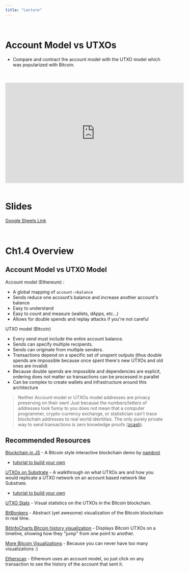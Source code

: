 ```yaml
---
title: "Lecture"
---
```


<br />

# Account Model vs UTXOs
- Compare and contract the account model with the UTXO model which was popularized with Bitcoin.

<br />
<br />
<iframe width="560" height="315" src="https://www.youtube-nocookie.com/embed/-xoCoZGJ9AQ" frameborder="0" allow="accelerometer; autoplay; encrypted-media; gyroscope; picture-in-picture" allowfullscreen></iframe>
<br />
<br />

# Slides

[Google Sheets Link](https://docs.google.com/presentation/d/19On3bioVn0oT10oiAq-OR1PJ7f-HCvem74pzyTycmw0/edit?usp=sharing)

<br />

# Ch1.4 Overview

## Account Model vs UTXO Model

Account model (Ethereum) :
- A global mapping of `account->balance`
- Sends reduce one account’s balance and increase another account's balance
- Easy to understand
- Easy to count and measure (wallets, dApps, etc...)
- Allows for double spends and replay attacks if you're not careful

UTXO model (Bitcoin)
- Every send must include the entire account balance.
- Sends can specify multiple recipients.
- Sends can originate from multiple senders.
- Transactions depend on a specific set of unspent outputs (thus double spends are impossible because once spent there's new UTXOs and old ones are invalid)
- Because double spends are impossible and dependencies are explicit, ordering does not matter so transactions can be processed in parallel
- Can be complex to create wallets and infrastructure around this architecture

> Neither Account model or UTXOs model addresses are privacy preserving on their own! Just because the numbers/letters of addresses look funny to you does not mean that a computer programmer, crypto-currency exchange, or statistician can't trace blockchain addresses to real world identities. The only purely private way to send transactions is zero knowledge proofs ([zcash](https://z.cash)).


## Recommended Resources

[Blockchain in JS](https://blockchain.nambrot.com/) - A Bitcoin style interactive blockchain demo by [nambrot](https://github.com/nambrot)
- [tutorial to build your own](https://github.com/nambrot/blockchain-in-js)

[UTXOs on Substrate](https://www.parity.io/utxo-on-substrate/) - A walkthrough on what UTXOs are and how you would replicate a UTXO network on an account based network like Substrate.
- [tutorial to build your own](https://github.com/substrate-developer-hub/utxo-workshop)

[UTXO Stats](https://utxo-stats.com/) - Visual statistics on the UTXOs in the Bitcoin blockchain.

[BitBonkers](https://www.bitbonkers.com/) - Abstract (yet awesome) visualization of the Bitcoin blockchain in real time.

[BitInfoCharts Bitcoin history visualization](https://bitinfocharts.com/bitcoin/visualization.html) - Displays Bitcoin UTXOs on a timeline, showing how they "jump" from one point to another.

[More Bitcoin Visualizations](http://www.bitcoinlinks.net/tag/transaction-visualizations) - Because you can never have too many visualizations :)

[Etherscan](https://etherscan.io) - Ethereum uses an account model, so just click on any transaction to see the history of the account that sent it.

<br />

